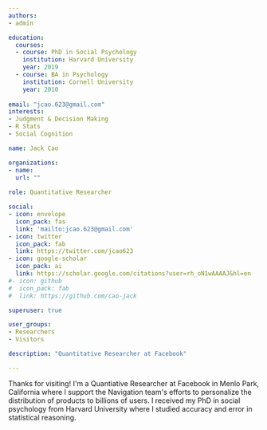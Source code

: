 ```yaml
---
authors:
- admin

education:
  courses:
  - course: PhD in Social Psychology
    institution: Harvard University
    year: 2019
  - course: BA in Psychology
    institution: Cornell University
    year: 2010
    
email: "jcao.623@gmail.com"
interests:
- Judgment & Decision Making
- R Stats
- Social Cognition

name: Jack Cao

organizations:
- name:
  url: ""
  
role: Quantitative Researcher

social:
- icon: envelope
  icon_pack: fas
  link: 'mailto:jcao.623@gmail.com'
- icon: twitter
  icon_pack: fab
  link: https://twitter.com/jcao623
- icon: google-scholar
  icon_pack: ai
  link: https://scholar.google.com/citations?user=rh_oN1wAAAAJ&hl=en
#- icon: github
#  icon_pack: fab
#  link: https://github.com/cao-jack

superuser: true

user_groups:
- Researchers
- Visitors

description: "Quantitative Researcher at Facebook"

---
```


Thanks for visiting! I'm a Quantiative Researcher at Facebook in Menlo Park, California where I support the Navigation team's efforts to personalize the distribution of products to billions of users. I received my PhD in social psychology from Harvard University where I studied accuracy and error in statistical reasoning.

